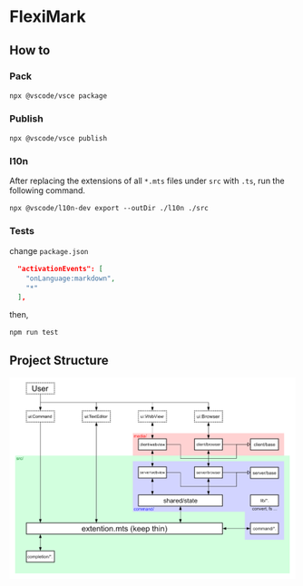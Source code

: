 # FlexiMark

## How to

### Pack

```
npx @vscode/vsce package
```

### Publish

```
npx @vscode/vsce publish
```

### l10n

After replacing the extensions of all `*.mts` files under `src` with `.ts`, run the following command.

```
npx @vscode/l10n-dev export --outDir ./l10n ./src
```

### Tests

change `package.json` 

```json
  "activationEvents": [
    "onLanguage:markdown",
    "*"
  ],
```

then,

```
npm run test
```

## Project Structure

![structure](assets/dev_structure.webp)
